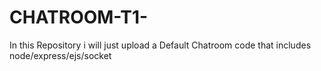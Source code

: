# CHATROOM-T1-
In this Repository i will just upload a Default Chatroom code that includes node/express/ejs/socket
